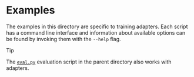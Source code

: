 # Examples
The examples in this directory are specific to training adapters. Each script
has a command line interface and information about available options can be
found by invoking them with the `--help` flag.

> [!TIP]
> The [`eval.py`](../eval.py) evaluation script in the parent directory also
> works with adapters.
